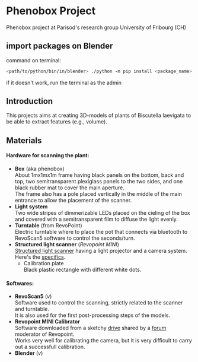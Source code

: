 # Phenobox Project
Phenobox project at Parisod's research group University of Fribourg (CH)

## import packages on Blender
command on terminal:
```bash
<path/to/python/bin/in/blender> ./python -m pip install <package_name> --target="path/to/blender/site-packages"
```
if it doesn't work, run the terminal as the admin


## Introduction
This projects aims at creating  3D-models of plants of Biscutella laevigata to be able to extract features (e.g., volume).  

## Materials
#### Hardware for scanning the plant:
- **Box** (aka phenobox)  
    About 1mx1mx1m frame having black panels on the bottom, back and top, two semitransparent plexiglass panels to the two sides, and one black rubber mat to cover the main aperture.  
    The frame also has a pole placed vertically in the middle of the main entrance to allow the placement of the scanner.
- **Light system**  
    Two wide stripes of dimmerizable LEDs placed on the cieling of the box and covered with a semitransparent film to diffuse the light evenly.
- **Turntable** (from RevoPoint)  
    Electric turntable where to place the pot that connects via bluetooth to RevoScan5 software to control the seconds/turn.
- **Structured light scanner** (*Revopoint MINI*)  
    [Structured light scanner](https://en.wikipedia.org/wiki/Structured-light_3D_scanner)  having a light projector and a camera system. Here's the [specifics](https://www.revopoint3d.com/pages/industry-3d-scanner-mini).
    - Calibration plate  
        Black plastic rectangle with different white dots.

#### Softwares:
- **RevoScan5** (_v_)  
    Software used to control the scanning, strictly related to the scanner and turntable.  
    It is also used for the first post-processing steps of the models.
- **Revopoint MINI Calibrator**  
    Software downloaded from a sketchy [drive](https://drive.google.com/file/d/1SiG12cl_BQr5D1KG6iokxiNpssmt3VMq/view?usp=sharing) shared by a [forum](https://forum.revopoint3d.com/t/how-to-calibrate-mini/22819) moderator of Revopoint.  
    Works very well for calibrating the camera, but it is very difficult to carry out a successfull calibration.
- **Blender** (_v_)  
    